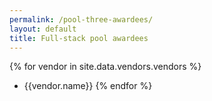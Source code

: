 ```yaml
---
permalink: /pool-three-awardees/
layout: default
title: Full-stack pool awardees
---
```


{% for vendor in site.data.vendors.vendors %}
- {{vendor.name}}
{% endfor %}